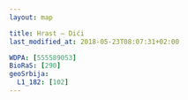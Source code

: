 ```yaml
---
layout: map

title: Hrast – Dići
last_modified_at: 2018-05-23T08:07:31+02:00

WDPA: [555589053]
BioRaS: [290]
geoSrbija:
  L1_182: [102]
---
```

